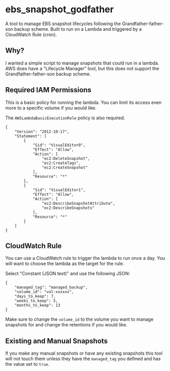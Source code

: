 # ebs_snapshot_godfather
A tool to manage EBS snapshot lifecycles following the Grandfather-father-son backup scheme. Built to run on a Lambda and triggered by a CloudWatch Rule (cron).

## Why?

I wanted a simple script to manage snapshots that could run in a lambda. AWS does have a "Lifecycle Manager" tool, but this does not support the Grandfather-father-son backup scheme.

## Required IAM Permissions
This is a basic policy for running the lambda. You can limit its access even more to a specific volume if you would like.

The `AWSLambdaBasicExecutionRole` policy is also required.

```
{
    "Version": "2012-10-17",
    "Statement": [
        {
            "Sid": "VisualEditor0",
            "Effect": "Allow",
            "Action": [
                "ec2:DeleteSnapshot",
                "ec2:CreateTags",
                "ec2:CreateSnapshot"
            ],
            "Resource": "*"
        },
        {
            "Sid": "VisualEditor1",
            "Effect": "Allow",
            "Action": [
                "ec2:DescribeSnapshotAttribute",
                "ec2:DescribeSnapshots"
            ],
            "Resource": "*"
        }
    ]
}
```

## CloudWatch Rule

You can use a CloudWatch rule to trigger the lambda to run once a day. You will want to choose the lambda as the target for the rule. 

Select "Constant (JSON text)" and use the following JSON:

```
{
	"managed_tag": "managed_backup",
	"volume_id": "vol-xxxxxx",
	"days_to_keep": 7,
	"weeks_to_keep": 5,
	"months_to_keep": 13
}
```

Make sure to change the `volume_id` to the volume you want to manage snapshots for and change the retentions if you would like.

## Existing and Manual Snapshots

If you make any manual snapshots or have any existing snapshots this tool will not touch them unless they have the `managed_tag` you defined and has the value set to `true`.